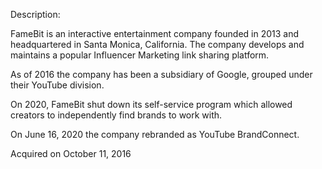 Description:

FameBit is an interactive entertainment company founded in 2013 and headquartered in Santa Monica, California. The company develops and maintains a popular Influencer Marketing link sharing platform. 

As of 2016 the company has been a subsidiary of Google, grouped under their YouTube division.

On 2020, FameBit shut down its self-service program which allowed creators to independently find brands to work with.

On June 16, 2020 the company rebranded as YouTube BrandConnect.

Acquired on October 11, 2016